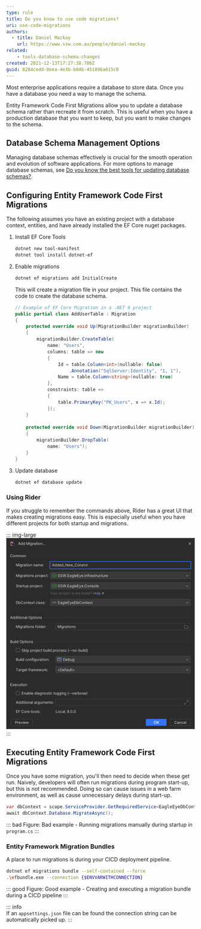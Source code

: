 ```yaml
---
type: rule
title: Do you know to use code migrations?
uri: use-code-migrations
authors:
  - title: Daniel Mackay
    url: https://www.ssw.com.au/people/daniel-mackay  
related: 
    - tools-database-schema-changes
created: 2021-12-13T17:27:38.786Z
guid: 8284cedd-8eea-4e3b-b04b-451896a615c0
---
```


Most enterprise applications require a database to store data.  Once you have a database you need a way to manage the schema.

Entity Framework Code First Migrations allow you to update a database schema rather than recreate it from scratch. This is useful when you have a production database that you want to keep, but you want to make changes to the schema.

<!--endintro-->

## Database Schema Management Options
Managing database schemas effectively is crucial for the smooth operation and evolution of software applications. For more options to manage database schemas, see [Do you know the best tools for updating database schemas?](https://rules.ssw.com.au/tools-database-schema-changes).


## Configuring Entity Framework Code First Migrations

The following assumes you have an existing project with a database context, entities, and have already installed the EF Core nuget packages.

1. Install EF Core Tools

    ```bash
    dotnet new tool-manifest
    dotnet tool install dotnet-ef
    ```

2. Enable migrations

    ```bash
    dotnet ef migrations add InitialCreate
    ```
    This will create a migration file in your project.  This file contains the code to create the database schema.
    ``` cs
    // Example of EF Core Migration in a .NET 8 project
    public partial class AddUserTable : Migration
    {
        protected override void Up(MigrationBuilder migrationBuilder)
        {
            migrationBuilder.CreateTable(
                name: "Users",
                columns: table => new
                {
                    Id = table.Column<int>(nullable: false)
                        .Annotation("SqlServer:Identity", "1, 1"),
                    Name = table.Column<string>(nullable: true)
                },
                constraints: table =>
                {
                    table.PrimaryKey("PK_Users", x => x.Id);
                });
        }

        protected override void Down(MigrationBuilder migrationBuilder)
        {
            migrationBuilder.DropTable(
                name: "Users");
        }
    }

    ```

3. Update database

    ```bash
    dotnet ef database update
    ```

### Using Rider

If you struggle to remember the commands above, Rider has a great UI that makes creating migrations easy. This is especially useful when you have different projects for both startup and migrations.

::: img-large  
![Rider - EF Core Migrations](rider-ef-core.png)
:::

## Executing Entity Framework Code First Migrations

Once you have some migration, you'll then need to decide when these get run. Naively, developers will often run migrations during program start-up, but this is not recommended. Doing so can cause issues in a web farm environment, as well as cause unnecessary delays during start-up.  

```csharp
var dbContext = scope.ServiceProvider.GetRequiredService<EagleEyeDbContext>();
await dbContext.Database.MigrateAsync();
```

::: bad
Figure: Bad example - Running migrations manually during startup in `program.cs`
:::

### Entity Framework Migration Bundles

A place to run migrations is during your CICD deployment pipeline.

```bash
dotnet ef migrations bundle --self-contained --force
.\efbundle.exe --connection {$ENVVARWITHCONNECTION}
```

::: good
Figure: Good example - Creating and executing a migration bundle during a CICD pipeline
:::

::: info  
If an `appsettings.json` file can be found the connection string can be automatically picked up.
:::
